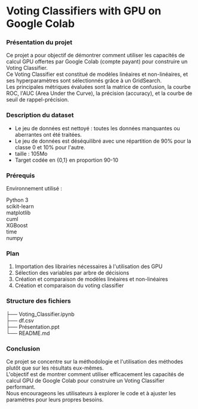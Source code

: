 # Voting Classifiers with GPU on Google Colab

### Présentation du projet

Ce projet a pour objectif de démontrer comment utiliser les capacités de calcul GPU offertes par Google Colab (compte payant) pour construire un Voting Classifier.      
Ce Voting Classifier est constitué de modèles linéaires et non-linéaires, et ses hyperparamètres sont sélectionnés grâce à un GridSearch.    
Les principales métriques évaluées sont la matrice de confusion, la courbe ROC, l'AUC (Area Under the Curve), la précision (accuracy), et la courbe de seuil de rappel-précision.    

### Description du dataset

- Le jeu de données est nettoyé : toutes les données manquantes ou aberrantes ont été traitées.
- Le jeu de données est déséquilibré avec une répartition de 90% pour la classe 0 et 10% pour l'autre.
- taille : 105Mo
- Target codée en {0,1} en proportion 90-10

### Prérequis
Environnement utilisé :     

Python 3     
scikit-learn     
matplotlib      
cuml      
XGBoost     
time     
numpy     


### Plan

1. Importation des librairies nécessaires à l'utilisation des GPU
2. Sélection des variables par arbre de décisions
3. Création et comparaison de modèles linéaires et non-linéaires
4. Création et comparaison du voting classifier

### Structure des fichiers

├── Voting_Classifier.ipynb     
├── df.csv     
├── Présentation.ppt     
└── README.md


### Conclusion
Ce projet se concentre sur la méthodologie et l'utilisation des méthodes plutôt que sur les résultats eux-mêmes.     
L'objectif est de montrer comment utiliser efficacement les capacités de calcul GPU de Google Colab pour construire un Voting Classifier performant.    
Nous encourageons les utilisateurs à explorer le code et à ajuster les paramètres pour leurs propres besoins.
